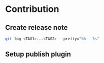 # Contribution

## Create release note

```bash
git log <TAG1>...<TAG2> --pretty="%h - %s"
```

## Setup publish plugin
